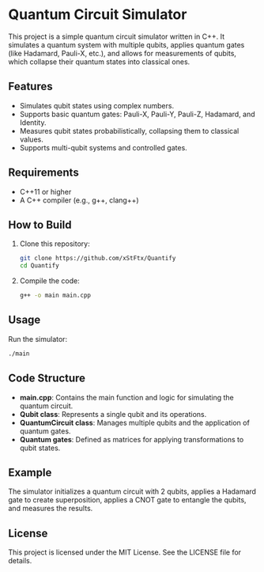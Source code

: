 # Quantum Circuit Simulator

This project is a simple quantum circuit simulator written in C++. It simulates a quantum system with multiple qubits, applies quantum gates (like Hadamard, Pauli-X, etc.), and allows for measurements of qubits, which collapse their quantum states into classical ones.

## Features

- Simulates qubit states using complex numbers.
- Supports basic quantum gates: Pauli-X, Pauli-Y, Pauli-Z, Hadamard, and Identity.
- Measures qubit states probabilistically, collapsing them to classical values.
- Supports multi-qubit systems and controlled gates.

## Requirements

- C++11 or higher
- A C++ compiler (e.g., g++, clang++)

## How to Build

1. Clone this repository:
   ```bash
   git clone https://github.com/xStFtx/Quantify
   cd Quantify
   ```

2. Compile the code:
   ```bash
   g++ -o main main.cpp
   ```

## Usage

Run the simulator:
```bash
./main
```

## Code Structure

- **main.cpp**: Contains the main function and logic for simulating the quantum circuit.
- **Qubit class**: Represents a single qubit and its operations.
- **QuantumCircuit class**: Manages multiple qubits and the application of quantum gates.
- **Quantum gates**: Defined as matrices for applying transformations to qubit states.

## Example

The simulator initializes a quantum circuit with 2 qubits, applies a Hadamard gate to create superposition, applies a CNOT gate to entangle the qubits, and measures the results.

## License

This project is licensed under the MIT License. See the LICENSE file for details.
